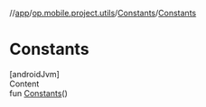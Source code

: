 //[app](../../../index.md)/[op.mobile.project.utils](../index.md)/[Constants](index.md)/[Constants](-constants.md)



# Constants  
[androidJvm]  
Content  
fun [Constants](-constants.md)()  



